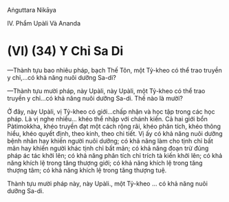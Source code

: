 Aṅguttara Nikāya

IV. Phẩm Upàli Và Ananda

# (VI) (34) Y Chỉ Sa Di

—Thành tựu bao nhiêu pháp, bạch Thế Tôn, một Tỷ-kheo có thể trao truyền y chỉ,...có khả năng nuôi dưỡng Sa-di?

—Thành tựu mười pháp, này Upàli, này Upàli, một Tỷ-kheo có thể trao truyền y chỉ...có khả năng nuôi dưỡng Sa-di. Thế nào là mười?

Ở đây, này Upàli, vị Tỷ-kheo có giới...chấp nhận và học tập trong các học pháp. Là vị nghe nhiều... khéo thể nhập với chánh kiến. Cả hai giới bổn Pàtimokkha, khéo truyền đạt một cách rộng rãi, khéo phân tích, khéo thông hiểu, khéo quyết định, theo kinh, theo chi tiết. Vị ấy có khả năng nuôi dưỡng bệnh nhân hay khiến người nuôi dưỡng; có khả năng làm cho tịnh chỉ bất mãn hay khiến người khác tịnh chỉ bất mãn; có khả năng đoạn trừ đúng pháp ác tác khởi lên; có khả năng phân tích chỉ trích tà kiến khởi lên; có khả năng khích lệ trong tăng thượng giới; có khả năng khích lệ trong tăng thượng tâm; có khả năng khích lệ trong tăng thượng tuệ.

Thành tựu mười pháp này, này Upàli., một Tỷ-kheo ... có khả năng nuôi dưỡng Sa-di.

